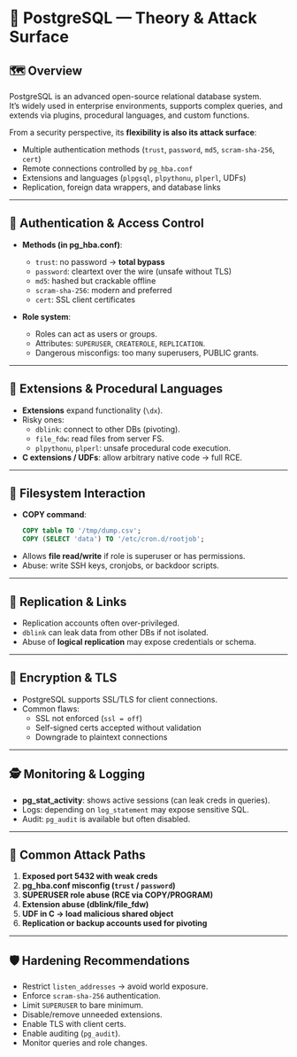 # 📖 PostgreSQL — Theory & Attack Surface

## 🗺️ Overview
PostgreSQL is an advanced open-source relational database system.  
It’s widely used in enterprise environments, supports complex queries, and extends via plugins, procedural languages, and custom functions.  

From a security perspective, its **flexibility is also its attack surface**:  
- Multiple authentication methods (`trust`, `password`, `md5`, `scram-sha-256`, `cert`)  
- Remote connections controlled by `pg_hba.conf`  
- Extensions and languages (`plpgsql`, `plpythonu`, `plperl`, UDFs)  
- Replication, foreign data wrappers, and database links  

---

## 🔑 Authentication & Access Control
- **Methods (in pg_hba.conf)**:  
  - `trust`: no password → **total bypass**  
  - `password`: cleartext over the wire (unsafe without TLS)  
  - `md5`: hashed but crackable offline  
  - `scram-sha-256`: modern and preferred  
  - `cert`: SSL client certificates  

- **Role system**:  
  - Roles can act as users or groups.  
  - Attributes: `SUPERUSER`, `CREATEROLE`, `REPLICATION`.  
  - Dangerous misconfigs: too many superusers, PUBLIC grants.  

---

## 🧩 Extensions & Procedural Languages
- **Extensions** expand functionality (`\dx`).  
- Risky ones:  
  - `dblink`: connect to other DBs (pivoting).  
  - `file_fdw`: read files from server FS.  
  - `plpythonu`, `plperl`: unsafe procedural code execution.  
- **C extensions / UDFs**: allow arbitrary native code → full RCE.  

---

## 📂 Filesystem Interaction
- **COPY command**:  
  ```sql
  COPY table TO '/tmp/dump.csv';
  COPY (SELECT 'data') TO '/etc/cron.d/rootjob';
  ```
- Allows **file read/write** if role is superuser or has permissions.  
- Abuse: write SSH keys, cronjobs, or backdoor scripts.  

---

## 🔌 Replication & Links
- Replication accounts often over-privileged.  
- `dblink` can leak data from other DBs if not isolated.  
- Abuse of **logical replication** may expose credentials or schema.  

---

## 🔐 Encryption & TLS
- PostgreSQL supports SSL/TLS for client connections.  
- Common flaws:  
  - SSL not enforced (`ssl = off`)  
  - Self-signed certs accepted without validation  
  - Downgrade to plaintext connections  

---

## 🕵️ Monitoring & Logging
- **pg_stat_activity**: shows active sessions (can leak creds in queries).  
- Logs: depending on `log_statement` may expose sensitive SQL.  
- Audit: `pg_audit` is available but often disabled.  

---

## 🎯 Common Attack Paths
1. **Exposed port 5432 with weak creds**  
2. **pg_hba.conf misconfig (`trust` / `password`)**  
3. **SUPERUSER role abuse (RCE via COPY/PROGRAM)**  
4. **Extension abuse (dblink/file_fdw)**  
5. **UDF in C → load malicious shared object**  
6. **Replication or backup accounts used for pivoting**  

---

## 🛡️ Hardening Recommendations
- Restrict `listen_addresses` → avoid world exposure.  
- Enforce `scram-sha-256` authentication.  
- Limit `SUPERUSER` to bare minimum.  
- Disable/remove unneeded extensions.  
- Enable TLS with client certs.  
- Enable auditing (`pg_audit`).  
- Monitor queries and role changes.  
